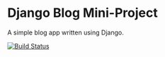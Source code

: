# Django Blog Mini-Project

A simple blog app written using Django.

[![Build Status](https://travis-ci.com/freddorn/django-blog.svg?branch=master)](https://travis-ci.com/freddorn/django-blog)
